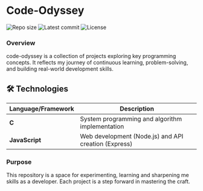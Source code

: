 # Code-Odyssey

![Repo size](https://img.shields.io/github/repo-size/gbabohernest/code-odyssey)
![Latest commit](https://img.shields.io/github/last-commit/gbabohernest/code-odyssey/main?style=round-square)
![License](https://img.shields.io/github/license/gbabohernest/code-odyssey)

<!-- <p align="center">
  <img src="https://via.placeholder.com/600x200?text=Code-Odyssey" alt="Code Odyssey Banner">
</p> -->

### Overview

code-odyssey is a collection of projects exploring key programming concepts. It reflects my journey of continuous learning, problem-solving, and building real-world development skills.

## 🛠️ Technologies

| Language/Framework | Description                                          |
| ------------------ | ---------------------------------------------------- |
| **C**              | System programming and algorithm implementation      |
| **JavaScript**     | Web development (Node.js) and API creation (Express) |

### Purpose

This repository is a space for experimenting, learning and sharpening me skills as a developer. Each project is a step forward in mastering the craft.
